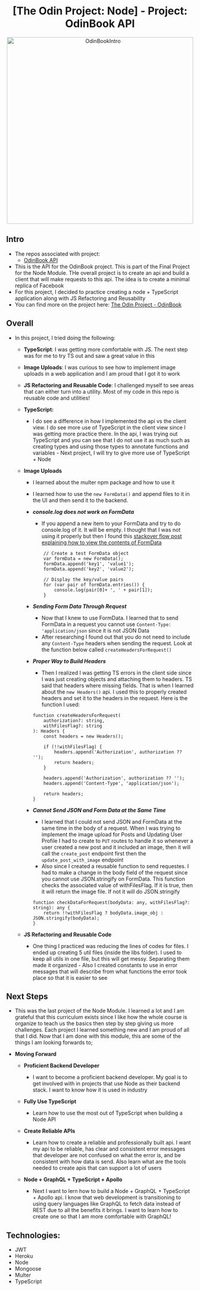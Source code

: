 <h1 align="center">
[The Odin Project: Node] - Project: OdinBook API
</h1>

<p align="center">
  <a href="https://blog-sal-admin.netlify.app/">
    <img alt="OdinBookIntro" src="./src/images/intro.PNG" width="500" />
  </a>
</p>

## Intro

-   The repos associated with project:
    -   [OdinBook API](https://github.com/salvillalon45/theOdinProject-OdinBookApi)
-   This is the API for the OdinBook project. This is part of the Final Project for the Node Module. THe overall project is to create an api and build a client that will make requests to this api. The idea is to create a minimal replica of Facebook
-   For this project, I decided to practice creating a node + TypeScript application along with JS Refactoring and Reusability
-   You can find more on the project here: [The Odin Project - OdinBook](https://www.theodinproject.com/paths/full-stack-javascript/courses/nodejs/lessons/odin-book)

## Overall

-   In this project, I tried doing the following:

    -   **TypeScript**: I was getting more comfortable with JS. The next step was for me to try TS out and saw a great value in this
    -   **Image Uploads**: I was curious to see how to implement image uploads in a web application and I am proud that I got it to work
    -   **JS Refactoring and Reusable Code**: I challenged myself to see areas that can either turn into a utility. Most of my code in this repo is reusable code and utilities!

    -   **TypeScript:**

        -   I do see a difference in how I implemented the api vs the client view. I do see more use of TypeScript in the client view since I was getting more practice there. In the api, I was trying out TypeScript and you can see that I do not use it as much such as creating types and using those types to annotate functions and variables - Next project, I will try to give more use of TypeScript + Node

    -   **Image Uploads**

        -   I learned about the multer npm package and how to use it
        -   I learned how to use the `new FormData()` and append files to it in the UI and then send it to the backend.
        -   **_console.log does not work on FormData_**

            -   If you append a new item to your FormData and try to do console.log of it. It will be empty. I thought that I was not using it properly but then I found this [stackover flow post explaining how to view the contents of FormData](https://stackoverflow.com/a/17067016)

            ```
                // Create a test FormData object
                var formData = new FormData();
                formData.append('key1', 'value1');
                formData.append('key2', 'value2');

                // Display the key/value pairs
                for (var pair of formData.entries()) {
                    console.log(pair[0]+ ', ' + pair[1]);
                }
            ```

        -   **_Sending Form Data Through Request_**
            -   Now that I knew to use FormData. I learned that to send FormData in a request you cannot use `Content-Type: 'application/json` since it is not JSON Data
            -   After researching I found out that you do not need to include any `Content-Type` headers when sending the request. Look at the function below called `createHeadersForRequest()`
        -   **_Proper Way to Build Headers_**

            -   Then I realized I was getting TS errors in the client side since I was just creating objects and attaching them to headers. TS said that headers where missing fields. That is when I learned about the `new Headers()` api. I used this to properly created headers and set it to the headers in the request. Here is the function I used:

            ```
            function createHeadersForRequest(
                authorization?: string,
                withFilesFlag?: string
            ): Headers {
                const headers = new Headers();

                if (!!withFilesFlag) {
                    headers.append('Authorization', authorization ?? '');
                    return headers;
                }

                headers.append('Authorization', authorization ?? '');
                headers.append('Content-Type', 'application/json');

                return headers;
            }
            ```

        -   **_Cannot Send JSON and Form Data at the Same Time_**
            -   I learned that I could not send JSON and FormData at the same time in the body of a request. When I was trying to implement the image upload for Posts and Updating User Profile I had to create to `PUT` routes to handle it so whenever a user created a new post and it included an image, then it will call the `create_post` endpoint first then the `update_post_with_image` endpoint
            -   Also since I created a reusable function to send requestes. I had to make a change in the body field of the request since you cannot use JSON.stringify on FormData. This function checks the associated value of withFilesFlag. If it is true, then it will return the image file. If not it will do JSON.stringify
            ```
            function checkDataForRequest(bodyData: any, withFilesFlag?: string): any {
            	return !!withFilesFlag ? bodyData.image_obj : JSON.stringify(bodyData);
            }
            ```

    -   **JS Refactoring and Reusable Code**
        -   One thing I practiced was reducing the lines of codes for files. I ended up creating 5 util files (inside the libs folder). I used to keep all utils in one file, but this will get messy. Separating them made it organized - Also I created constants to use in error messages that will describe from what functions the error took place so that it is easier to see

## Next Steps

-   This was the last project of the Node Module. I learned a lot and I am grateful that this curriculum exists since I like how the whole course is organize to teach us the basics then step by step giving us more challenges. Each project I learned something new and I am proud of all that I did. Now that I am done with this module, this are some of the things I am looking forwards to;
-   **Moving Forward**

    -   **Proficient Backend Developer**

        -   I want to become a proficient backend developer. My goal is to get involved with in projects that use Node as their backend stack. I want to know how it is used in industry

    -   **Fully Use TypeScript**
        -   Learn how to use the most out of TypeScript when building a Node API
    -   **Create Reliable APIs**
        -   Learn how to create a reliable and professionally built api. I want my api to be reliable, has clear and consistent error messages that developer are not confused on what the error is, and be consistent with how data is send. Also learn what are the tools needed to create apis that can support a lot of users
    -   **Node + GraphQL + TypeScript + Apollo**
        -   Next I want to lern how to build a Node + GraphQL + TypeScript + Apollo api. I know that web development is transitioning to using query languages like GraphQL to fetch data instead of REST due to all the benefits it brings. I want to learn how to create one so that I am more comfortable with GraphQL!

## Technologies:

-   JWT
-   Heroku
-   Node
-   Mongoose
-   Multer
-   TypeScript
